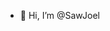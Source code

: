 - 👋 Hi, I’m @SawJoel


<!---
SawJoel/SawJoel is a ✨ special ✨ repository because its `README.md` (this file) appears on your GitHub profile.
You can click the Preview link to take a look at your changes.
--->
